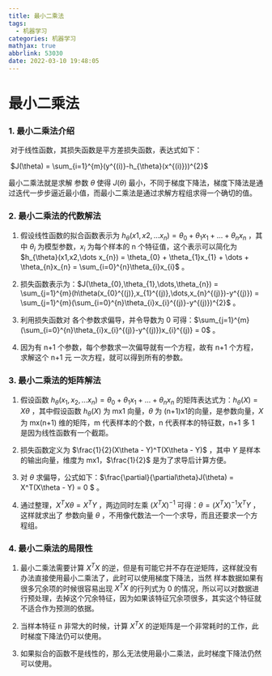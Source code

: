 ```yaml
---
title: 最小二乘法
tags:
  - 机器学习
categories: 机器学习
mathjax: true
abbrlink: 53030
date: 2022-03-10 19:48:05
---
```


# 最小二乘法

### 1. 最小二乘法介绍

​	对于线性函数，其损失函数是平方差损失函数，表达式如下：

​																$J(\theta) = \sum_{i=1}^{m}(y^{(i)}-h_{\theta}(x^{(i)}))^{2}$ 

最小二乘法就是求解 参数 $\theta$ 使得 $J(\theta)$ 最小，不同于梯度下降法，梯度下降法是通过迭代一步步逼近最小值，而最小二乘法是通过求解方程组求得一个确切的值。



### 2. 最小二乘法的代数解法

1. 假设线性函数的拟合函数表示为 $h_{\theta}(x1,x2,\dots x_{n}) = \theta_{0} + \theta_{1}x_{1} + \dots + \theta_{n}x_{n}$ ，其中 $\theta_{i}$ 为模型参数，$x_{i}$  为每个样本的 n 个特征值，这个表示可以简化为 $h_{\theta}(x1,x2,\dots x_{n}) = \theta_{0} + \theta_{1}x_{1} + \dots + \theta_{n}x_{n} = \sum_{i=0}^{n}\theta_{i}x_{i}$ 。
  
2. 损失函数表示为：$J(\theta_{0},\theta_{1},\dots,\theta_{n}) = \sum_{j=1}^{m}(h\theta(x_{0}^{(j)},x_{1}^{(j)},\dots,x_{n}^{(j)})-y^{(j)}) = \sum_{j=1}^{m}(\sum_{i=0}^{n}\theta_{i}x_{i}^{(j)}-y^{(j)})^{2}$ 。
  
3. 利用损失函数对 各个参数求偏导，并令导数为 0 可得：$\sum_{j=1}^{m}(\sum_{i=0}^{n}\theta_{i}x_{i}^{(j)}-y^{(j)})x_{i}^{(j)} = 0$ 。
  
4. 因为有 n+1 个参数，每个参数求一次偏导就有一个方程，故有 n+1 个方程，求解这个 n+1 元 一次方程，就可以得到所有的参数。



### 3. 最小二乘法的矩阵解法 
  1. 假设函数 $h_{\theta}(x_{1},x_{2},\dots x_{n}) = \theta_{0} + \theta_{1}x_{1} + \dots + \theta_{n}x_{n}$ 的矩阵表达式为：$h_{\theta}(X) = X\theta$ ，其中假设函数 $h_{\theta}(X)$ 为 mx1 向量，$\theta$ 为 \(n+1\)x1的向量，是参数向量，$X$ 为 mx\(n+1\) 维的矩阵，m 代表样本的个数，n 代表样本的特征数，n+1 多 1 是因为线性函数有一个截距。
    
  2. 损失函数定义为 $\frac{1}{2}(X\theta - Y)^T(X\theta - Y)$ ，其中 $Y$ 是样本的输出向量，维度为 mx1，$\frac{1}{2}$ 是为了求导后计算方便。
    
  3. 对 $\theta$ 求偏导，公式如下：$\frac{\partial}{\partial\theta}J(\theta) = X^T(X\theta - Y) = 0 $ 。
    
  4. 通过整理，$X^TX\theta = X^TY$ ，两边同时左乘 $(X^TX)^{-1}$ 可得：$\theta = (X^TX)^{-1}X^TY$ ，这样就求出了 参数向量 $\theta$ ，不用像代数法一个一个求导，而且还要求一个方程组。
    

### 4. 最小二乘法的局限性
  1. 最小二乘法需要计算 $X^TX$ 的逆，但是有可能它并不存在逆矩阵，这样就没有办法直接使用最小二乘法了，此时可以使用梯度下降法，当然 样本数据如果有很多冗余项的时候很容易出现 $X^TX$ 的行列式为 0 的情况，所以可以对数据进行预处理，去掉这个冗余特征，因为如果该特征冗余项很多，其实这个特征就不适合作为预测的依据。
    
  2. 当样本特征 n 非常大的时候，计算 $X^{T}X$ 的逆矩阵是一个非常耗时的工作，此时梯度下降法仍可以使用。
    
  3. 如果拟合的函数不是线性的，那么无法使用最小二乘法，此时梯度下降法仍然可以使用。
